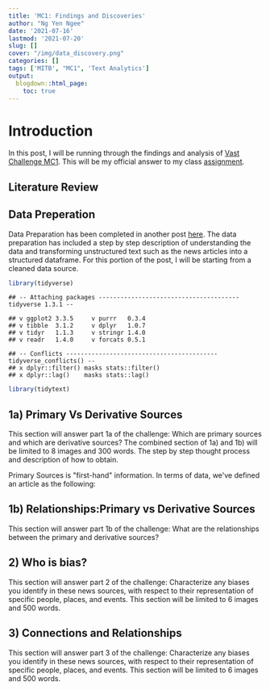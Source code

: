```yaml
---
title: 'MC1: Findings and Discoveries'
author: "Ng Yen Ngee"
date: '2021-07-16'
lastmod: '2021-07-20'
slug: []
cover: "/img/data_discovery.png"
categories: []
tags: ['MITB', "MC1", 'Text Analytics']
output:
  blogdown::html_page: 
    toc: true
---
```


# Introduction 
In this post, I will be running through the findings and analysis of [Vast Challenge MC1](https://vast-challenge.github.io/2021/MC1.html). This will be my official answer to my class [assignment](https://isss608.netlify.app/assignment.html). 

## Literature Review 


## Data Preperation
Data Preparation has been completed in another post [here](https://yenngee-dataviz.netlify.app/post/2021-07-11-mc1-data-preperation/). The data preparation has included a step by step description of understanding the data and transforming unstructured text such as the news articles into a structured dataframe. For this portion of the post, I will be starting from a cleaned data source. 


```r
library(tidyverse)
```

```
## -- Attaching packages --------------------------------------- tidyverse 1.3.1 --
```

```
## v ggplot2 3.3.5     v purrr   0.3.4
## v tibble  3.1.2     v dplyr   1.0.7
## v tidyr   1.1.3     v stringr 1.4.0
## v readr   1.4.0     v forcats 0.5.1
```

```
## -- Conflicts ------------------------------------------ tidyverse_conflicts() --
## x dplyr::filter() masks stats::filter()
## x dplyr::lag()    masks stats::lag()
```

```r
library(tidytext)
```

## 1a) Primary Vs Derivative Sources 
This section will answer part 1a of the challenge: Which are primary sources and which are derivative sources?
The combined section of 1a) and 1b) will be limited to 8 images and 300 words. The step by step thought process and description of how to obtain.

Primary Sources is "first-hand" information. In terms of data, we've defined an article as the following: 
 



## 1b) Relationships:Primary vs Derivative Sources
This section will answer part 1b of the challenge: What are the relationships between the primary and derivative sources?



## 2) Who is bias? 
This section will answer part 2 of the challenge: Characterize any biases you identify in these news sources, with respect to their representation of specific people, places, and events. 
This section will be limited to 6 images and 500 words.




## 3) Connections and Relationships 
This section will answer part 3 of the challenge: Characterize any biases you identify in these news sources, with respect to their representation of specific people, places, and events. 
This section will be limited to 6 images and 500 words.
